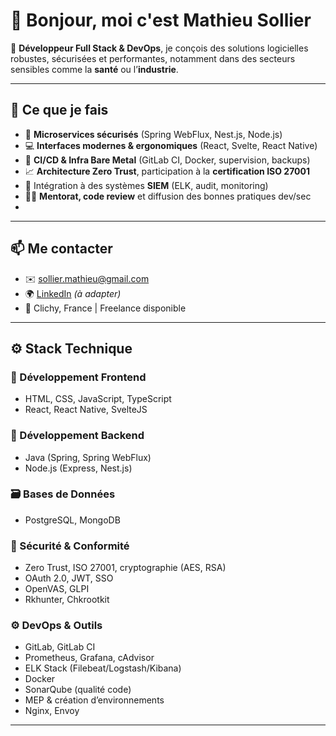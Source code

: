 # 👋 Bonjour, moi c'est Mathieu Sollier

🎯 **Développeur Full Stack & DevOps**, je conçois des solutions logicielles robustes, sécurisées et performantes, notamment dans des secteurs sensibles comme la **santé** ou l’**industrie**.

---

## 🧠 Ce que je fais

- 🔐 **Microservices sécurisés** (Spring WebFlux, Nest.js, Node.js)
- 💻 **Interfaces modernes & ergonomiques** (React, Svelte, React Native)
- 🧰 **CI/CD & Infra Bare Metal** (GitLab CI, Docker, supervision, backups)
- 📈 **Architecture Zero Trust**, participation à la **certification ISO 27001**
- 🔧 Intégration à des systèmes **SIEM** (ELK, audit, monitoring)
- 🧑‍🏫 **Mentorat, code review** et diffusion des bonnes pratiques dev/sec
- 
---

## 📫 Me contacter

- ✉️ sollier.mathieu@gmail.com
- 🌍 [LinkedIn]([https://www.linkedin.com/in/ton-profil](https://www.linkedin.com/in/mathieu-sollier-1a59341a1/)) *(à adapter)*
- 📍 Clichy, France | Freelance disponible

---

## ⚙️ Stack Technique

### 🧩 Développement Frontend
- HTML, CSS, JavaScript, TypeScript
- React, React Native, SvelteJS

### 🧪 Développement Backend
- Java (Spring, Spring WebFlux)
- Node.js (Express, Nest.js)

### 🗃️ Bases de Données
- PostgreSQL, MongoDB

### 🔐 Sécurité & Conformité
- Zero Trust, ISO 27001, cryptographie (AES, RSA)
- OAuth 2.0, JWT, SSO
- OpenVAS, GLPI
- Rkhunter, Chkrootkit

### ⚙️ DevOps & Outils
- GitLab, GitLab CI
- Prometheus, Grafana, cAdvisor
- ELK Stack (Filebeat/Logstash/Kibana)
- Docker
- SonarQube (qualité code)
- MEP & création d’environnements
- Nginx, Envoy

---


